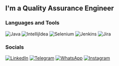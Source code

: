 ## **I'm a Quality Assurance Engineer**

### Languages and Tools
![Java](https://img.shields.io/badge/-Java-090909?style=for-the-badge&logo=Java&logoColor=0493d3)
![IntellijIdea](https://img.shields.io/badge/-IntellijIdea-090909?style=for-the-badge&logo=IntellijIdea&logoColor=0493d3)
![Selenium](https://img.shields.io/badge/-Selenium-090909?style=for-the-badge&logo=Selenium&logoColor=brightgreen)
![Jenkins](https://img.shields.io/badge/-Jenkins-090909?style=for-the-badge&logo=Jenkins)
![Jira](https://img.shields.io/badge/-Jira-090909?style=for-the-badge&logo=Jira&logoColor=0493d3)


### Socials
[![LinkedIn](https://img.shields.io/badge/-LinkedIn-090909?style=for-the-badge&logo=LinkedIn&logoColor=0187E8)](https://www.linkedin.com/in/artiom-lagun-73b692210/)
[![Telegram](https://img.shields.io/badge/-Telegram-090909?style=for-the-badge&logo=Telegram&logoColor=0187E8)](https://t.me/nofx212)
[![WhatsApp](https://img.shields.io/badge/-WhatsApp-090909?style=for-the-badge&logo=WhatsApp&logoColor=brightgreen)](https://api.whatsapp.com/send?%20phone=375336673075)
[![Instagram](https://img.shields.io/badge/-Instagram-090909?style=for-the-badge&logo=Instagram)](https://www.instagram.com/artiomlagun/)